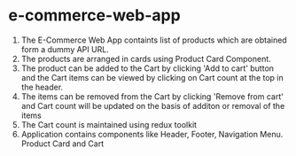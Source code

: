 # e-commerce-web-app

1. The E-Commerce Web App containts list of products which are obtained form a dummy API URL.
2. The products are arranged in cards using Product Card Component.
3. The product can be added to the Cart by clicking 'Add to cart' button and the Cart items can be viewed by clicking on Cart count at the top in the header.
4. The items can be removed from the Cart by clicking 'Remove from cart' and Cart count will be updated on the basis of additon or removal of the items
6. The Cart count is maintained using redux toolkit
7. Application contains components like Header, Footer, Navigation Menu. Product Card and Cart

